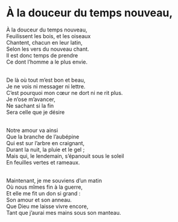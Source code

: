 # À la douceur du temps nouveau,

À la douceur du temps nouveau,<br />
Feuilissent les bois, et les oiseaux<br />
Chantent, chacun en leur latin,<br />
Selon les vers du nouveau chant.<br />
Il est donc temps de prendre<br />
Ce dont l’homme a le plus envie.<br /><br />

De là où tout m’est bon et beau,<br />
Je ne vois ni messager ni lettre.<br />
C’est pourquoi mon cœur ne dort ni ne rit plus.<br />
Je n’ose m’avancer,<br />
Ne sachant si la fin<br />
Sera celle que je désire<br /><br />

Notre amour va ainsi<br />
Que la branche de l’aubépine<br />
Qui est sur l’arbre en craignant,<br />
Durant la nuit, la pluie et le gel ;<br />
Mais qui, le lendemain, s’épanouit sous le soleil<br />
En feuilles vertes et rameaux.<br /><br />

Maintenant, je me souviens d’un matin<br />
Où nous mîmes fin à la guerre,<br />
Et elle me fit un don si grand :<br />
Son amour et son anneau.<br />
Que Dieu me laisse vivre encore,<br />
Tant que j’aurai mes mains sous son manteau.<br /><br />